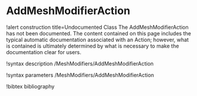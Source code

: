 <!-- MOOSE Documentation Stub: Remove this when content is added. -->

# AddMeshModifierAction

!alert construction title=Undocumented Class
The AddMeshModifierAction has not been documented. The content contained on this page includes the
typical automatic documentation associated with an Action; however, what is contained is ultimately
determined by what is necessary to make the documentation clear for users.

!syntax description /MeshModifiers/AddMeshModifierAction

!syntax parameters /MeshModifiers/AddMeshModifierAction

!bibtex bibliography
